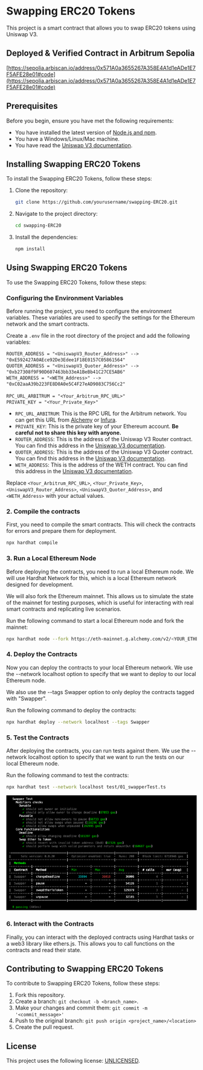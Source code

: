 # Swapping ERC20 Tokens

This project is a smart contract that allows you to swap ERC20 tokens using Uniswap V3.

## Deployed & Verified Contract in Arbitrum Sepolia

[https://sepolia.arbiscan.io/address/0x571A0a3655267A358E4A1d1eADe1E7F5AFE28e01#code](https://sepolia.arbiscan.io/address/0x571A0a3655267A358E4A1d1eADe1E7F5AFE28e01#code)

## Prerequisites

Before you begin, ensure you have met the following requirements:

- You have installed the latest version of [Node.js and npm](https://nodejs.org/en/download/).
- You have a Windows/Linux/Mac machine.
- You have read the [Uniswap V3 documentation](https://docs.uniswap.org/).

## Installing Swapping ERC20 Tokens

To install the Swapping ERC20 Tokens, follow these steps:

1. Clone the repository:
    ```bash
    git clone https://github.com/yourusername/swapping-ERC20.git
    ```

2. Navigate to the project directory:
    ```bash
    cd swapping-ERC20
    ```

3. Install the dependencies:
    ```bash
    npm install
    ```

## Using Swapping ERC20 Tokens

To use the Swapping ERC20 Tokens, follow these steps:

### Configuring the Environment Variables

Before running the project, you need to configure the environment variables. These variables are used to specify the settings for the Ethereum network and the smart contracts.

Create a `.env` file in the root directory of the project and add the following variables:

```properties
ROUTER_ADDRESS = "<UniswapV3_Router_Address>" --> "0xE592427A0AEce92De3Edee1F18E0157C05861564"
QUOTER_ADDRESS = "<UniswapV3_Quoter_Address>" --> "0xb27308f9F90D607463bb33eA1BeBb41C27CE5AB6"
WETH_ADDRESS = "<WETH_Address>" --> "0xC02aaA39b223FE8D0A0e5C4F27eAD9083C756Cc2"

RPC_URL_ARBITRUM = "<Your_Arbitrum_RPC_URL>"
PRIVATE_KEY = "<Your_Private_Key>"
```

- `RPC_URL_ARBITRUM`: This is the RPC URL for the Arbitrum network. You can get this URL from [Alchemy](https://www.alchemy.com/) or [Infura](https://infura.io/).
- `PRIVATE_KEY`: This is the private key of your Ethereum account. **Be careful not to share this key with anyone.**
- `ROUTER_ADDRESS`: This is the address of the Uniswap V3 Router contract. You can find this address in the [Uniswap V3 documentation](https://docs.uniswap.org/contracts/v3/reference/deployments).
- `QUOTER_ADDRESS`: This is the address of the Uniswap V3 Quoter contract. You can find this address in the [Uniswap V3 documentation](https://docs.uniswap.org/contracts/v3/reference/deployments).
- `WETH_ADDRESS`: This is the address of the WETH contract. You can find this address in the [Uniswap V3 documentation](https://docs.uniswap.org/contracts/v3/reference/deployments).

Replace `<Your_Arbitrum_RPC_URL>`, `<Your_Private_Key>`, `<UniswapV3_Router_Address>`, `<UniswapV3_Quoter_Address>`, and `<WETH_Address>` with your actual values.


### 2. Compile the contracts

First, you need to compile the smart contracts. This will check the contracts for errors and prepare them for deployment.

```bash
npx hardhat compile
```

### 3. Run a Local Ethereum Node

Before deploying the contracts, you need to run a local Ethereum node. We will use Hardhat Network for this, which is a local Ethereum network designed for development.

We will also fork the Ethereum mainnet. This allows us to simulate the state of the mainnet for testing purposes, which is useful for interacting with real smart contracts and replicating live scenarios.

Run the following command to start a local Ethereum node and fork the mainnet:

```bash
npx hardhat node --fork https://eth-mainnet.g.alchemy.com/v2/<YOUR_ETHEREUM_MAINNET_APIKEY> --no-deploy
```

### 4. Deploy the Contracts

Now you can deploy the contracts to your local Ethereum network. We use the --network localhost option to specify that we want to deploy to our local Ethereum node.

We also use the --tags Swapper option to only deploy the contracts tagged with "Swapper".

Run the following command to deploy the contracts:

```bash
npx hardhat deploy --network localhost --tags Swapper
```

### 5. Test the Contracts

After deploying the contracts, you can run tests against them. We use the --network localhost option to specify that we want to run the tests on our local Ethereum node.

Run the following command to test the contracts:

```bash
npx hardhat test --network localhost test/01_swapperTest.ts
```

![Test Screenshot](test_swapping-erc20-Tokens.png)

### 6. Interact with the Contracts

Finally, you can interact with the deployed contracts using Hardhat tasks or a web3 library like ethers.js. This allows you to call functions on the contracts and read their state.

## Contributing to Swapping ERC20 Tokens

To contribute to Swapping ERC20 Tokens, follow these steps:

1. Fork this repository.
2. Create a branch: `git checkout -b <branch_name>`.
3. Make your changes and commit them: `git commit -m '<commit_message>'`
4. Push to the original branch: `git push origin <project_name>/<location>`
5. Create the pull request.

## License

This project uses the following license: [UNLICENSED](<link_to_license>).